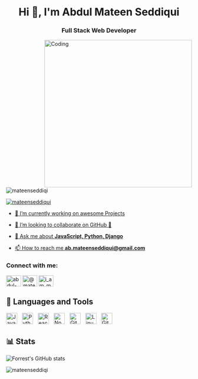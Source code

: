 <h1 align="center">Hi 👋, I'm Abdul Mateen Seddiqui</h1>
<h3 align="center">Full Stack Web Developer</h3>

<!-- <img align="right" alt="Coding" width="400" src="https://raw.githubusercontent.com/kvssankar/kvssankar/main/programmer.gif"> -->
<img align="right" alt="Coding" width="400" src="https://cdn.dribbble.com/users/1162077/screenshots/3848914/programmer.gif">


<p align="left"> <img src="https://komarev.com/ghpvc/?username=mateenseddiqui&label=Profile%20views&color=0e75b6&style=flat" alt="mateenseddiqi" /> </p>

<p align="left"> <a href="https://twitter.com/mateenseddiqui" target="blank"><img src="https://img.shields.io/twitter/follow/mateenseddiqui?logo=twitter&style=for-the-badge" alt="mateenseddiqui"  </p>

- 🔭 I’m currently working on awesome Projects

- 👯 I’m looking to collaborate on GitHub 🤝

- 💬 Ask me about **JavaScript, Python, Django**

- 📫 How to reach me **ab.mateenseddiqui@gmail.com**

<h3 align="left">Connect with me:</h3>
<p align="left">
<a href="https://linkedin.com/in/abdul-mateen-seddiqui" target="blank"><img align="center" src="https://raw.githubusercontent.com/rahuldkjain/github-profile-readme-generator/master/src/images/icons/Social/linked-in-alt.svg" alt="abdul-mateen-seddiqui" height="30" width="40" /></a>  
<a href="https://twitter.com/@mateenseddiqui" target="blank"><img align="center" src="https://raw.githubusercontent.com/rahuldkjain/github-profile-readme-generator/master/src/images/icons/Social/twitter.svg" alt="@mateenseddiqui" height="30" width="40" /></a>
<a href="https://instagram.com/i_am_mateenseddiqui" target="blank"><img align="center" src="https://raw.githubusercontent.com/rahuldkjain/github-profile-readme-generator/master/src/images/icons/Social/instagram.svg" alt="i_am_mattenseddiqi" height="30" width="40" /></a>
</p>

## 🧰 Languages and Tools
<img align="left" alt="JavaScript" width="30px" style="padding-right:10px;" src="https://cdn.jsdelivr.net/gh/devicons/devicon/icons/javascript/javascript-plain.svg" />
<img align="left" alt="Python" width="30px" style="padding-right:10px;" src="https://cdn.jsdelivr.net/gh/devicons/devicon/icons/python/python-plain.svg" />
<img align="left" alt="React" width="30px" style="padding-right:10px;" src="https://cdn.jsdelivr.net/gh/devicons/devicon/icons/django/django-plain.svg" />
<img align="left" alt="NodeJS" width="30px" style="padding-right:10px;" src="https://cdn.jsdelivr.net/gh/devicons/devicon/icons/nodejs/nodejs-original.svg" />
<img align="left" alt="Git" width="30px" style="padding-right:10px;" src="https://cdn.jsdelivr.net/gh/devicons/devicon/icons/git/git-original.svg" />
<img align="left" alt="Linux" width="30px" style="padding-right:10px;" src="https://cdn.jsdelivr.net/gh/devicons/devicon/icons/linux/linux-original.svg" />
<img align="left" alt="GitHub" width="30px" style="padding-right:10px;" src="https://cdn.jsdelivr.net/gh/devicons/devicon/icons/github/github-original-wordmark.svg" />
<br />
<br />

## 📊 Stats

![Forrest's GitHub stats](https://github-readme-stats.vercel.app/api?username=mateenseddiqi&show_icons=true&theme=gruvbox)
<p align="left">
  <img align="left" src="https://github-readme-streak-stats.herokuapp.com/?user=mateenseddiqui&theme=gruvbox" alt="mateenseddiqi" />
</p>

  





